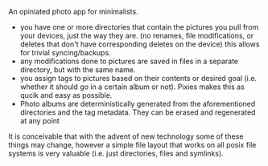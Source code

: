 An opiniated photo app for minimalists.

* you have one or more directories that contain the pictures you pull from your devices, just the way they are.
  (no renames, file modifications, or deletes that don't have corresponding deletes on the device)
  this allows for trivial syncing/backups.
* any modifications done to pictures are saved in files in a separate directory, but with the same name.
* you assign tags to pictures based on their contents or desired goal (i.e. whether it should go in a certain album or not).
  Pixies makes this as qucik and easy as possible.
* Photo albums are deterministically generated from the aforementioned directories
  and the tag metadata.  They can be erased and regenerated at any point

It is conceivable that with the advent of new technology some of these things may change, however a simple file layout
that works on all posix file systems is very valuable (i.e. just directories, files and symlinks).
